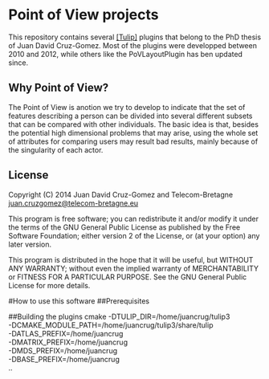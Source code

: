 # Point of View projects
This repository contains several [[Tulip]](http://tulip.labri.fr) plugins that belong to the PhD 
thesis of Juan David Cruz-Gomez. Most of the plugins were developped between 2010 and 2012, 
while others like the PoVLayoutPlugin has ben updated since.

## Why Point of View?
The Point of View is anotion we try to develop to indicate that the set of features describing a 
person can be divided into several different subsets that can be compared with other individuals. 
The basic idea is that, besides the potential high dimensional problems that may arise, using the 
whole set of attributes for comparing users may result bad results, mainly because of the 
singularity of each actor.

## License
Copyright (C) 2014  Juan David Cruz-Gomez and Telecom-Bretagne
juan.cruzgomez@telecom-bretagne.eu

This program is free software; you can redistribute it and/or
modify it under the terms of the GNU General Public License
as published by the Free Software Foundation; either version 2
of the License, or (at your option) any later version.

This program is distributed in the hope that it will be useful,
but WITHOUT ANY WARRANTY; without even the implied warranty of
MERCHANTABILITY or FITNESS FOR A PARTICULAR PURPOSE.  See the
GNU General Public License for more details.

#How to use this software
##Prerequisites


##Building the plugins
cmake -DTULIP_DIR=/home/juancrug/tulip3 \
  -DCMAKE_MODULE_PATH=/home/juancrug/tulip3/share/tulip \
  -DATLAS_PREFIX=/home/juancrug \
  -DMATRIX_PREFIX=/home/juancrug \
  -DMDS_PREFIX=/home/juancrug \
  -DBASE_PREFIX=/home/juancrug \
  ..


